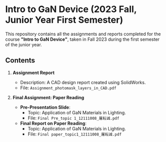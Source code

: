 # Intro to GaN Device (2023 Fall, Junior Year First Semester)

This repository contains all the assignments and reports completed for the course **"Intro to GaN Device"**, taken in Fall 2023 during the first semester of the junior year.

## Contents

1. **Assignment Report**
   - Description: A CAD design report created using SolidWorks.
   - File: `Assignment_photomask_layers_in_CAD.pdf`

2. **Final Assignment: Paper Reading**
   - **Pre-Presentation Slide**: 
     - Topic: Application of GaN Materials in Lighting.
     - File: `Final Pre_topic 1_12111008_屠耘诚.pdf`
   - **Final Report on Paper Reading**:
     - Topic: Application of GaN Materials in Lighting.
     - File: `Final paper_topic1_12111008_屠耘诚.pdf`


